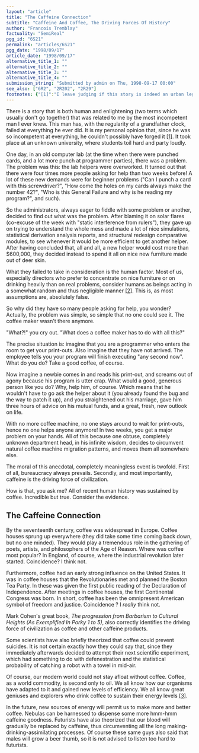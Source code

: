 ```yaml
---
layout: "article"
title: "The Caffeine Connection"
subtitle: "Caffeine And Coffee, The Driving Forces Of History"
author: "Francois Tremblay"
factuality: "SemiReal"
pgg_id: "6S21"
permalink: "articles/6S21"
pgg_date: "1998/09/17"
article_date: "1998/09/17"
alternative_title_1: ""
alternative_title_2: ""
alternative_title_3: ""
alternative_title_4: ""
submission_string: "Submitted by admin on Thu, 1998-09-17 00:00"
see_also: ["6R2", "2R202", "2R29"]
footnotes: {"[1]":"I leave judging if this story is indeed an urban legend or truthful recollection as an exercise for the reader.","[2]":"There is no such thing as random, unless you count girls of the same name. For a more elaborated discourse on randomness, please consult chapter 3 of How Philosophy can make you a really sassy frood: 42 conversation topics to make sure-fire enemies, by Professor Marcus Yekralam.","[3]":"See \"Voltaire\", \"Frederick the Great\", \"Captain Janeway, Kathryn\"."}
---
```

<div>
<p>There is a story that is both human and enlightening (two terms which usually don't go together) that was related to me by the most incompetent man I ever knew. This man has, with the regularity of a grandfather clock, failed at everything he ever did. It is my personal opinion that, since he was so incompetent at everything, he couldn't possibly have forged it <a href="#footnotes.1" class="footnote-link">[1]</a>. It took place at an unknown university, where students toil hard and party loudly.</p>
<p>One day, in an old computer lab (at the time when there were punched cards, and a lot more punch at programmer parties), there was a problem. The problem was this: the lab helpers were overworked. It turned out that there were four times more people asking for help than two weeks before! A lot of these new demands were for beginner problems ("Can I punch a card with this screwdriver?", "How come the holes on my cards always make the number 42?", "Who is this General Failure and why is he reading my program?", and such).</p>
<p>So the administrators, always eager to fiddle with some problem or another, decided to find out what was the problem. After blaming it on solar flares (co-excuse of the week with "static interference from rulers"), they gave up on trying to understand the whole mess and made a lot of nice simulations, statistical derivation analysis reports, and structural redesign comparative modules, to see whenever it would be more efficient to get another helper. After having concluded that, all and all, a new helper would cost more than $600,000, they decided instead to spend it all on nice new furniture made out of deer skin.</p>
<p>What they failed to take in consideration is the human factor. Most of us, especially directors who prefer to concentrate on nice furniture or on drinking heavily than on real problems, consider humans as beings acting in a somewhat random and thus negligible manner <a href="#footnotes.2" class="footnote-link">[2]</a>. This is, as most assumptions are, absolutely false.</p>
<p>So why did they have so many people asking for help, you wonder? Actually, the problem was simple, so simple that no one could see it. The coffee maker wasn't there anymore.</p>
<p>"What?!" you cry out. "What does a coffee maker has to do with all this?"</p>
<p>The precise situation is: imagine that you are a programmer who enters the room to get your print-outs. Also imagine that they have not arrived. The employee tells you your program will finish executing "any second now". What do you do? Take a good coffee, of course.</p>
<p>Now imagine a newbie comes in and reads his print-out, and screams out of agony because his program is utter crap. What would a good, generous person like you do? Why, help him, of course. Which means that he wouldn't have to go ask the helper about it (you already found the bug and the way to patch it up), and you straightened out his marriage, gave him three hours of advice on his mutual funds, and a great, fresh, new outlook on life.</p>
<p>With no more coffee machine, no one stays around to wait for print-outs, hence no one helps anyone anymore! In two weeks, you get a major problem on your hands. All of this because one obtuse, completely unknown department head, in his infinite wisdom, decides to circumvent natural coffee machine migration patterns, and moves them all somewhere else.</p>
<p>The moral of this anecdotal, completely meaningless event is twofold. First of all, bureaucracy always prevails. Secondly, and most importantly, caffeine is the driving force of civilization.</p>
<p>How is that, you ask me? All of recent human history was sustained by coffee. Incredible but true. Consider the evidence.</p>
<h2>The Caffeine Connection</h2>
<p>By the seventeenth century, coffee was widespread in Europe. Coffee houses sprung up everywhere (they did take some time coming back down, but no one minded). They would play a tremendous role in the gathering of poets, artists, and philosophers of the Age of Reason. Where was coffee most popular? In England, of course, where the industrial revolution later started. Coincidence? I think not.</p>
<p>Furthermore, coffee had an early strong influence on the United States. It was in coffee houses that the Revolutionaries met and planned the Boston Tea Party. In these was given the first public reading of the Declaration of Independence. After meetings in coffee houses, the first Continental Congress was born. In short, coffee has been the omnipresent American symbol of freedom and justice. Coincidence ? I <em>really</em> think not.</p>
<p>Mark Cohen's great book, <em>The progression from Barbarism to Cultural Heights (As Exemplified In Porky 1 to 5)</em>, also correctly identifies the driving force of civilization as coffee and other caffeine products.</p>
<p>Some scientists have also briefly theorized that coffee could prevent suicides. It is not certain exactly how they could say that, since they immediately afterwards decided to attempt their next scientific experiment, which had something to do with defenestration and the statistical probability of catching a robot with a towel in mid-air.</p>
<p>Of course, our modern world could not stay afloat without coffee. Coffee, as a world commodity, is second only to oil. We all know how our organisms have adapted to it and gained new levels of efficiency. We all know great geniuses and explorers who drink coffee to sustain their energy levels <a href="#footnotes.3" class="footnote-link">[3]</a>.</p>
<p>In the future, new sources of energy will permit us to make more and better coffee. Nebulas can be harnessed to dispense some more hmm-hmm caffeine goodness. Futurists have also theorized that our blood will gradually be replaced by caffeine, thus circumventing all the long making-drinking-assimilating processes. Of course these same guys also said that males will grow a beer thumb, so it is not advised to listen too hard to futurists.</p>
</div>
